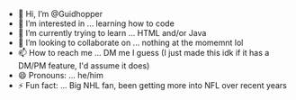 - 👋 Hi, I’m @Guidhopper
- 👀 I’m interested in ... learning how to code
- 🌱 I’m currently trying to learn ... HTML and/or Java
- 💞️ I’m looking to collaborate on ... nothing at the momemnt lol
- 📫 How to reach me ... DM me I guess (I just made this idk if it has a DM/PM feature, I'd assume it does)
- 😄 Pronouns: ... he/him
- ⚡ Fun fact: ... Big NHL fan, been getting more into NFL over recent years

<!---
Guidhopper/Guidhopper is a ✨ special ✨ repository because its `README.md` (this file) appears on your GitHub profile.
You can click the Preview link to take a look at your changes.
--->
